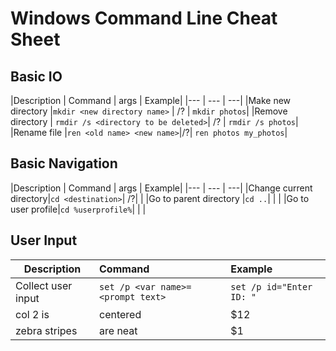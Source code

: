 # Windows Command Line Cheat Sheet

## Basic IO

|Description | Command | args | Example|
|--- | --- | ---|
|Make new directory |`mkdir <new directory name>` | /? | `mkdir photos`|
|Remove directory | `rmdir /s <directory to be deleted>`| /? | `rmdir /s photos`|
|Rename file |`ren <old name> <new name>`|/?| `ren photos my_photos`|

## Basic Navigation

|Description | Command | args | Example|
|--- | --- | ---|
|Change current directory|`cd <destination>`| /?| |
|Go to parent directory |`cd ..`| | |
|Go to user profile|`cd %userprofile%`| | |

## User Input

| Description        | Command              | Example                             |
| -------------      |:---                  |:---                                 |
| Collect user input | `set /p <var name>=<prompt text>`| `set /p id="Enter ID: "`|
| col 2 is      | centered      |   $12 |
| zebra stripes | are neat      |    $1 |
